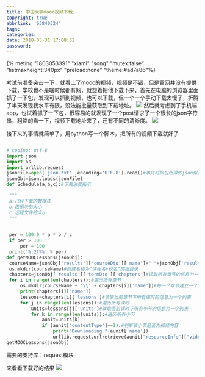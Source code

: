 ```yaml
---
title: 中国大学mooc视频下载
copyright: true
abbrlink: '63840324'
tags:
categories:
date: 2018-05-31 17:08:52
password:
---
```


{% meting "1803053391" "xiami" "song"  "mutex:false" "listmaxheight:340px" "preload:none" "theme:#ad7a86"%}

   考试前准备突击一下，就看上了mooc的视频，视频是不错，但是官网并没有提供下载，学校也不是啥时候都有网，就想着把他下载下来，首先在电脑的浏览器里面抓了一下包，发现可以抓到视频，也可以下载，但一个一个手动下载太慢了，折腾了半天发现我水平有限，没法能批量获取到下载地址。
   ![ ](https://data.singlelovely.cn/xsj/2018/5/31/mooc1.png)
   然后就考虑到了手机端app，也试着抓了一下包，很容易的就发现了一个post请求了一个很长的json字符串，粗略的看一下，视频下载地址来了，还有不同的清晰度。
   ![ ](https://data.singlelovely.cn/xsj/2018/5/31/mooc2.png)
   
   接下来的事情就简单了，用python写一个脚本，把所有的视频下载就好了
   ```python
   
  # coding: utf-8
import json
import os
import urllib.request
jsonFile=open('json.txt' ,encoding='UTF-8').read()#事先将抓包所得的json保存为同目录下的文本文件
jsonObj=json.loads(jsonFile)
def Schedule(a,b,c):#下载进度指示

    """
    a:已经下载的数据块
    b:数据块的大小
    c:远程文件的大小
    """

    
    per = 100.0 * a * b / c  
    if per > 100 :  
        per = 100  
    print('%.2f%%' % per)  
def getMOOCLessons(jsonObj):  
    courseName=jsonObj['results']['courseDto']['name']+" "+jsonObj['results']['courseDto']['schoolName']  
    os.mkdir(courseName)#创建名称为“课程名+校名”的根目录  
    chapters=jsonObj['results']['termDto']['chapters']#读取所有章节的信息为一个列表  
    for i in range(len(chapters)):#遍历所有章节  
        os.mkdir(courseName + '\\' + chapters[i]['name'])#每一个章节建立一个文件夹  
        print(chapters[i]['name'])  
        lessons=chapters[i]['lessons']#读取当前章节下所有课时的信息为一个列表  
        for j in range(len(lessons)):#遍历所有课时  
            units=lessons[j]['units']#读取当前课时下所有小节的信息为一个列表  
            for k in range(len(units)):#遍历所有小节  
                aunit=units[k]  
                if (aunit["contentType"]==1):#判断该小节是否为视频内容  
                    print("Downloading "+aunit['name'])  
                    urllib.request.urlretrieve(aunit["resourceInfo"]["videoSHDUrl"], courseName + '\\' + chapters[i]['name']+'\\'+aunit['name']+".mp4", Schedule)#下载文件，这里下载的是高清资源
getMOOCLessons(jsonObj)  
   ```
   
需要的支持库：request模块

来看看下载好的结果
![ ](https://data.singlelovely.cn/xsj/2018/5/31/mooc3.png)

